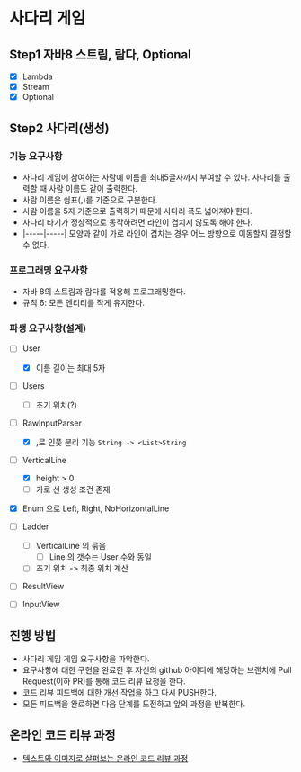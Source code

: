 # 사다리 게임

## Step1 자바8 스트림, 람다, Optional
* [X] Lambda
* [X] Stream
* [X] Optional

## Step2 사다리(생성)

### 기능 요구사항
* 사다리 게임에 참여하는 사람에 이름을 최대5글자까지 부여할 수 있다. 사다리를 출력할 때 사람 이름도 같이 출력한다.
* 사람 이름은 쉼표(,)를 기준으로 구분한다.
* 사람 이름을 5자 기준으로 출력하기 때문에 사다리 폭도 넓어져야 한다.
* 사다리 타기가 정상적으로 동작하려면 라인이 겹치지 않도록 해야 한다.
* |-----|-----| 모양과 같이 가로 라인이 겹치는 경우 어느 방향으로 이동할지 결정할 수 없다.

### 프로그래밍 요구사항
* 자바 8의 스트림과 람다를 적용해 프로그래밍한다.
* 규칙 6: 모든 엔티티를 작게 유지한다.

### 파생 요구사항(설계)
* [ ] User
    * [X] 이름 길이는 최대 5자
* [ ] Users
    * [ ] 초기 위치(?)
* [ ] RawInputParser
    * [X] ,로 인풋 분리 기능 `String -> <List>String`
* [ ] VerticalLine
    * [X] height > 0
    * [ ] 가로 선 생성 조건 존재
* [X] Enum 으로 Left, Right, NoHorizontalLine
* [ ] Ladder
    * [ ] VerticalLine 의 묶음
        * [ ] Line 의 갯수는 User 수와 동일
    * [ ] 초기 위치 -> 최종 위치 계산
* [ ] ResultView
* [ ] InputView


## 진행 방법
* 사다리 게임 게임 요구사항을 파악한다.
* 요구사항에 대한 구현을 완료한 후 자신의 github 아이디에 해당하는 브랜치에 Pull Request(이하 PR)를 통해 코드 리뷰 요청을 한다.
* 코드 리뷰 피드백에 대한 개선 작업을 하고 다시 PUSH한다.
* 모든 피드백을 완료하면 다음 단계를 도전하고 앞의 과정을 반복한다.

## 온라인 코드 리뷰 과정
* [텍스트와 이미지로 살펴보는 온라인 코드 리뷰 과정](https://github.com/nextstep-step/nextstep-docs/tree/master/codereview)
